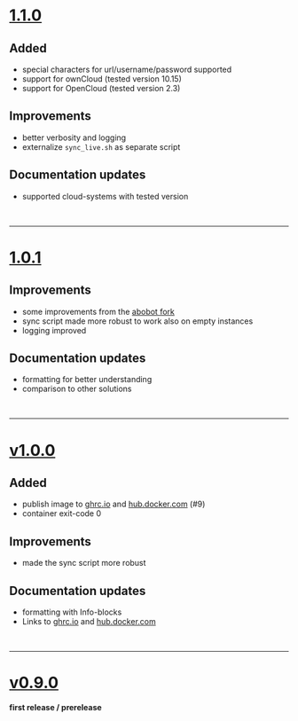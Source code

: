 # [1.1.0](https://github.com/Flo-R1der/paperless-nextcloud-sync/releases/tag/1.1.0)

## Added
- special characters for url/username/password supported
- support for ownCloud (tested version 10.15)
- support for OpenCloud (tested version 2.3)


## Improvements
- better verbosity and logging
- externalize `sync_live.sh` as separate script

## Documentation updates
- supported cloud-systems with tested version


<br>

---
# [1.0.1](https://github.com/Flo-R1der/paperless-nextcloud-sync/releases/tag/1.0.1)

## Improvements
- some improvements from the [abobot fork](https://github.com/abobot/paperless-nextcloud-sync)
- sync script made more robust to work also on empty instances
- logging improved

## Documentation updates
- formatting for better understanding
- comparison to other solutions

<br>

---
# [v1.0.0](https://github.com/Flo-R1der/paperless-nextcloud-sync/releases/tag/v1.0.0)

## Added
- publish image to [ghrc.io](https://github.com/users/Flo-R1der/packages/container/package/paperless-nextcloud-sync) and [hub.docker.com](https://hub.docker.com/r/flor1der/paperless-nextcloud-sync) (#9)
- container exit-code 0

## Improvements
- made the sync script more robust

## Documentation updates
- formatting with Info-blocks
- Links to [ghrc.io](https://github.com/users/Flo-R1der/packages/container/package/paperless-nextcloud-sync) and [hub.docker.com](https://hub.docker.com/r/flor1der/paperless-nextcloud-sync)


<br>

---
# [v0.9.0](https://github.com/Flo-R1der/paperless-nextcloud-sync/releases/tag/v0.9.0)
**first release / prerelease**
